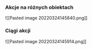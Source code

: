 ### Akcje na różnych obiektach
![[Pasted image 20220324145840.png]]

### Ciągi akcji
![[Pasted image 20220324145914.png]]

